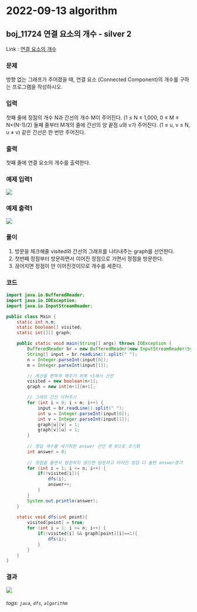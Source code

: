 # 2022-09-13 algorithm

## boj_11724 연결 요소의 개수 - silver 2

Link : [연결 요소의 개수](https://www.acmicpc.net/problem/11724)

### 문제

방향 없는 그래프가 주어졌을 때, 연결 요소 (Connected Component)의 개수를 구하는 프로그램을 작성하시오.

### 입력

첫째 줄에 정점의 개수 N과 간선의 개수 M이 주어진다. (1 ≤ N ≤ 1,000, 0 ≤ M ≤ N×(N-1)/2) 둘째 줄부터 M개의 줄에 간선의 양 끝점 u와 v가 주어진다. (1 ≤ u, v ≤ N, u ≠ v) 같은 간선은 한 번만 주어진다.

### 출력

첫째 줄에 연결 요소의 개수를 출력한다.


### 예제 입력1

![](https://i.imgur.com/vGKuwoj.png)

### 예제 출력1

![](https://i.imgur.com/LYmiQ7T.png)


### 풀이

1. 방문을 체크해줄 visited와 간선의 그래프를 나타내주는 graph를 선언한다.
2. 첫번째 정점부터 방문하면서 이어진 정점으로 가면서 정점을 방문한다.
3. 끊어지면 정점이 안 이어진것이므로 개수를 세준다.

### 코드
```java
import java.io.BufferedReader;
import java.io.IOException;
import java.io.InputStreamReader;

public class Main {
    static int n,m;
    static boolean[] visited;
    static int[][] graph;

    public static void main(String[] args) throws IOException {
        BufferedReader br = new BufferedReader(new InputStreamReader(System.in));
        String[] input = br.readLine().split(" ");
        n = Integer.parseInt(input[0]);
        m = Integer.parseInt(input[1]);

        // 계산을 편하게 해주기 위해 +1해서 선언
        visited = new boolean[n+1];
        graph = new int[n+1][n+1];

        // 그래프 간선 이어주기
        for (int i = 0; i < m; i++) {
            input = br.readLine().split(" ");
            int u = Integer.parseInt(input[0]);
            int v = Integer.parseInt(input[1]);
            graph[u][v] = 1;
            graph[v][u] = 1;
        }
        
        // 정답 개수를 세기위한 answer 선언 후 0으로 초기화
        int answer = 0;
        
        // 정점을 돌면서 방문하지 않으면 방문하고 이어진 정점 다 돌면 answer증가
        for (int i = 1; i <= n; i++) {
            if(!visited[i]){
                dfs(i);
                answer++;
            }
        }
        System.out.println(answer);
    }
    
    static void dfs(int point){
        visited[point] = true;
        for (int i = 1; i <= n; i++) {
            if(!visited[i] && graph[point][i]==1){
                dfs(i);
            }
        }
    }
}
```

### 결과
![](https://i.imgur.com/Xdjt0Hz.png)

###### tags: `java`, `dfs`, `algorithm`
